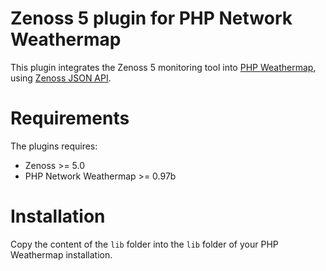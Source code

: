Zenoss 5 plugin for PHP Network Weathermap
==========================================

This plugin integrates the Zenoss 5 monitoring tool into [PHP Weathermap](http://www.network-weathermap.com), using [Zenoss JSON API](https://github.com/zenoss/query).

Requirements
============

The plugins requires:
* Zenoss >= 5.0
* PHP Network Weathermap >= 0.97b

Installation
============

Copy the content of the `lib` folder into the `lib` folder of your PHP Weathermap installation.
